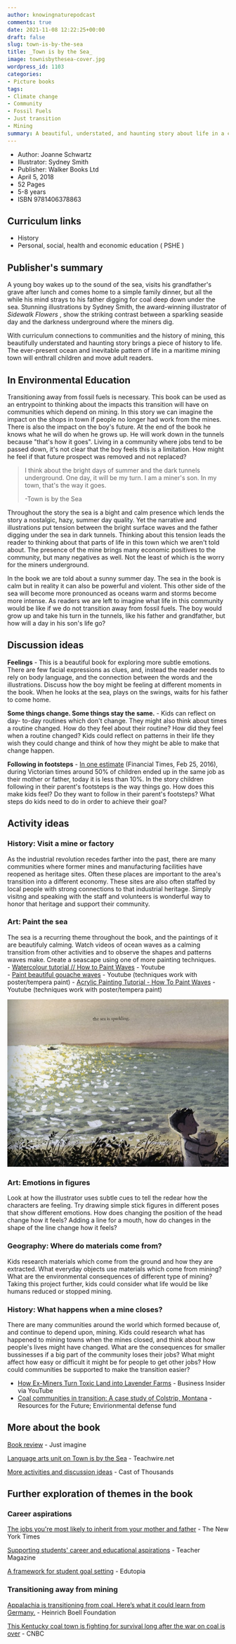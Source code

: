 ```yaml
---
author: knowingnaturepodcast
comments: true
date: 2021-11-08 12:22:25+00:00
draft: false
slug: town-is-by-the-sea
title: _Town is by the Sea_
image: townisbythesea-cover.jpg
wordpress_id: 1103
categories:
- Picture books
tags:
- Climate change
- Community
- Fossil Fuels
- Just transition
- Mining
summary: A beautiful, understated, and haunting story about life in a costal mining community. Use it to stimulate discussions about the challenges of making the transition away from fossil fuels.
---
```


  * Author: Joanne Schwartz
  * Illustrator: Sydney Smith
  * Publisher: Walker Books Ltd
  * April 5, 2018
  * 52 Pages 
  * 5-8 years 
  * ISBN 9781406378863

## Curriculum links

  * History
  * Personal, social, health and economic education ( PSHE )

## Publisher's summary

A young boy wakes up to the sound of the sea, visits his grandfather's grave
after lunch and comes home to a simple family dinner, but all the while his
mind strays to his father digging for coal deep down under the sea. Stunning
illustrations by Sydney Smith, the award-winning illustrator of  _Sidewalk
Flowers_ , show the striking contrast between a sparkling seaside day and the
darkness underground where the miners dig.

With curriculum connections to communities and the history of mining, this
beautifully understated and haunting story brings a piece of history to life.
The ever-present ocean and inevitable pattern of life in a maritime mining
town will enthrall children and move adult readers.

## In Environmental Education

Transitioning away from fossil fuels is necessary. This book can be used as an
entrypoint to thinking about the impacts this transition will have on
communities which depend on mining. In this story we can imagine the impact on
the shops in town if people no longer had work from the mines. There is also
the impact on the boy's future. At the end of the book he knows what he will
do when he grows up. He will work down in the tunnels because "that's how it
goes". Living in a community where jobs tend to be passed down, it's not clear
that the boy feels this is a limitation. How might he feel if that future
prospect was removed and not replaced?

> I think about the bright days of summer and the dark tunnels underground.
> One day, it will be my turn. I am a miner's son. In my town, that's the way
> it goes.
>
> -Town is by the Sea

Throughout the story the sea is a bight and calm presence which lends the
story a nostalgic, hazy, summer day quality. Yet the narrative and
illustrations put tension between the bright surface waves and the father
digging under the sea in dark tunnels. Thinking about this tension leads the
reader to thinking about that parts of life in this town which we aren't told
about. The presence of the mine brings many economic positives to the
community, but many negatives as well. Not the least of which is the worry for
the miners underground.

In the book we are told about a sunny summer day. The sea in the book is calm
but in reality it can also be powerful and violent. This other side of the sea
will become more pronounced as oceans warm and storms become more intense. As
readers we are left to imagine what life in this community would be like if we
do not transition away from fossil fuels. The boy would grow up and take his
turn in the tunnels, like his father and grandfather, but how will a day in
his son's life go?

## Discussion ideas

**Feelings** \- This is a beautiful book for exploring more subtle emotions.
There are few facial expressions as clues, and, instead the reader needs to
rely on body language, and the connection between the words and the
illustrations. Discuss how the boy might be feeling at different moments in
the book. When he looks at the sea, plays on the swings, waits for his father
to come home.

**Some things change. Some things stay the same.** \- Kids can reflect on day-
to-day routines which don't change. They might also think about times a
routine changed. How do they feel about their routine? How did they feel when
a routine changed? Kids could reflect on patterns in their life they wish they
could change and think of how they might be able to make that change happen.

**Following in footsteps** \- [In one estimate](https://www.ft.com/content/db105e7e-ce4a-11e5-831d-09f7778e7377) (Financial Times, Feb 25, 2016), during Victorian times around 50% of children ended up in the same job as their mother or father, today it is less than 10%. In the story children following in their parent's footsteps is the way things go. How does this make kids feel? Do they want to follow in their parent's footsteps? What steps do kids need to do in order to achieve their goal? 

## Activity ideas

### History: Visit a mine or factory
As the industrial revolution recedes farther
into the past, there are many communities where former mines and manufacturing
facilities have reopened as heritage sites. Often these places are important
to the area's transition into a different economy. These sites are also often
staffed by local people with strong connections to that industrial heritage.
Simply visitng and speaking with the staff and volunteers is wonderful way to
honor that heritage and support their community.

### Art: Paint the sea
The sea is a recurring theme throughout the book, and
the paintings of it are beautifuly calming. Watch videos of ocean waves as a
calming transition from other activities and to observe the shapes and
patterns waves make. Create a seascape using one of more painting techniques.  
\- [Watercolour tutorial // How to Paint Waves](https://youtu.be/J-LDUK-XhRM) \- Youtube  
\- [Paint beautiful gouache waves](https://youtu.be/ewZQdYUMZpA) \- Youtube (techniques work with poster/tempera paint)
\- [Acrylic Painting Tutorial - How To Paint Waves](https://youtu.be/lfNHdQQDiuY) \- Youtube (techniques work with poster/tempera paint)

![](townbythesea_page.jpg)

### Art: Emotions in figures
Look at how the illustrator uses subtle cues to
tell the redear how the characters are feeling. Try drawing simple stick
figures in different poses that show different emotions. How does changing the
position of the head change how it feels? Adding a line for a mouth, how do
changes in the shape of the line change how it feels?

### Geography: Where do materials come from?
Kids research materials which come from
the ground and how they are extracted. What everyday objects use materials
which come from mining? What are the environmental consequences of different
type of mining? Taking this project further, kids could consider what life
would be like humans reduced or stopped mining.

### History: What happens when a mine closes?
There are many communities around the
world which formed because of, and continue to depend upon, mining. Kids could
research what has happened to mining towns when the mines closed, and think
about how people's lives might have changed. What are the consequences for
smaller bussinesses if a big part of the community loses their jobs? What
might affect how easy or difficult it might be for people to get other jobs?
How could communities be supported to make the transition easier?

  * [How Ex-Miners Turn Toxic Land into Lavender Farms](https://youtu.be/3rCxAdRo-h4) \- Business Insider via YouTube
  * [Coal communities in transition: A case study of Colstrip, Montana](https://media.rff.org/documents/RFF_Report_21-01_Colstrip_Case_Study.pdf) \- Resources for the Future; Envirionmental defense fund

## More about the book

[Book review](https://justimagine.co.uk/review/town-is-by-the-sea/) \- Just imagine

[Language arts unit on Town is by the Sea](https://knowingnaturepodcast.files.wordpress.com/2021/11/town_is_by_the_sea_book_topic.pdf) \- Teachwire.net

[More activities and discussion ideas](https://www.castofthousands.co.uk/book/town-is-by-the-sea) \- Cast of Thousands

## Further exploration of themes in the book

### Career aspirations

[The jobs you're most likely to inherit from your mother and father](https://www.nytimes.com/interactive/2017/11/22/upshot/the-jobs-youre-most-likely-to-inherit-from-your-mother-and-father.html) \- The New York Times  
  
[Supporting students' career and educational aspirations](https://www.teachermagazine.com/au_en/articles/supporting-students-career-and-educational-aspirations) \- Teacher Magazine  
  
[A framework for student goal setting](https://www.edutopia.org/article/framework-student-goal-setting) \- Edutopia

### Transitioning away from mining

[Appalachia is transitioning from coal. Here’s what it could learn from Germany.](https://us.boell.org/en/2019/11/01/appalachia-transitioning-coal-heres-what-it-could-learn-germany) \- Heinrich Boell Foundation  
  
[This Kentucky coal town is fighting for survival long after the war on coal is over](https://www.cnbc.com/2018/03/29/the-kentucky-coal-town-fighting-to-survive-after-coal-mining-closings.html) \- CNBC

